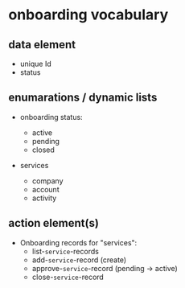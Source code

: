 # onboarding vocabulary


## data element
 - unique Id
 - status



## enumarations / dynamic lists

 - onboarding status:
   - active 
   - pending
   - closed

 - services
   - company
   - account
   - activity


## action element(s)

 - Onboarding records for "services":
   - list-`service`-records
   - add-`service`-record (create)
   - approve-`service`-record (pending -> active)
   - close-`service`-record



